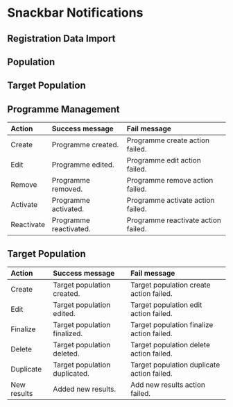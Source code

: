 # Snackbar Notifications

## Registration Data Import

## Population

## Target Population

## Programme Management

| Action | Success message | Fail message |
| :--- | :--- | :--- |
| Create | Programme created. | Programme create action failed. |
| Edit | Programme edited. | Programme edit action failed. |
| Remove | Programme removed. | Programme remove action failed. |
| Activate | Programme activated. | Programme activate action failed. |
| Reactivate | Programme reactivated. | Programme reactivate action failed. |

## Target Population

| Action | Success message | Fail message |
| :--- | :--- | :--- |
| Create | Target population created. | Target population create action failed. |
| Edit | Target population edited. | Target population edit action failed. |
| Finalize | Target population finalized. | Target population finalize action failed. |
| Delete | Target population deleted. | Target population delete action failed. |
| Duplicate | Target population duplicated. | Target population duplicate action failed. |
| New results | Added new results. | Add new results action failed. |

